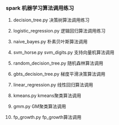 <h3>spark 机器学习算法调用练习</h3>

1. decision_tree.py
决策树算法调用练习

2. logistic_regression.py
逻辑回归算法调用练习

3. naive_bayes.py
朴素贝叶斯算法调用

4. svm_horse.py svm_digits.py
支持向量机算法调用

5. random_decision_tree.py
随机森林算法调用

6. gbts_decision_tree.py
梯度平滑决策算法调用

7. linear_regression.py
线性回归算法调用

8. kmeans.py
kmeans聚类算法调用

9. gmm.py
GM聚类算法调用

10. fp_growth.py
fp_growth算法调用
